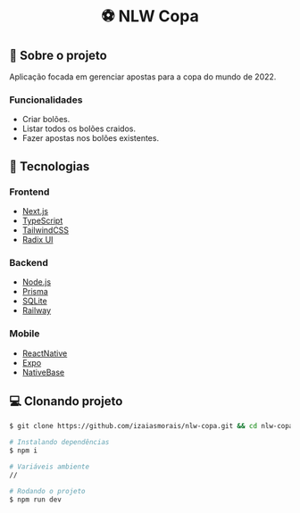 <h1 align='center'>
   ⚽️ NLW Copa
</h1>

## 📃 Sobre o projeto

Aplicação focada em gerenciar apostas para a copa do mundo de 2022.

### Funcionalidades

- Criar bolões.
- Listar todos os bolões craidos.
- Fazer apostas nos bolões existentes.

## 🚀 Tecnologias

### Frontend

- [Next.js](https://nextjs.org/)
- [TypeScript](https://www.typescriptlang.org/)
- [TailwindCSS](https://tailwindcss.com/)
- [Radix UI](https://www.radix-ui.com/)

### Backend

- [Node.js](https://nodejs.org/en/)
- [Prisma](https://www.prisma.io/)
- [SQLite](https://www.sqlite.org/index.html)
- [Railway](https://railway.app/)

### Mobile

- [ReactNative](https://nodejs.org/en/)
- [Expo](https://nodejs.org/en/)
- [NativeBase](https://nativebase.io/)

## 💻 Clonando projeto

```bash
$ git clone https://github.com/izaiasmorais/nlw-copa.git && cd nlw-copa
```

```bash
# Instalando dependências
$ npm i

# Variáveis ambiente
//

# Rodando o projeto
$ npm run dev

```
